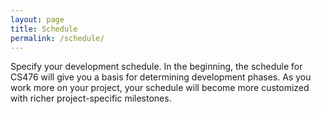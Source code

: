 ```yaml
---
layout: page
title: Schedule
permalink: /schedule/
---
```

Specify your development schedule. In the beginning, the schedule for CS476 will give you a basis for determining development phases. As you work more on your project, your schedule will become more customized with richer project-specific milestones.
